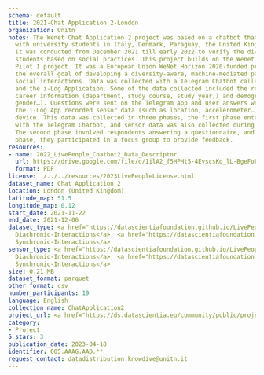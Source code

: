 ```yaml
---
schema: default
title: 2021-Chat Application 2-London
organization: Unitn
notes: The Wenet Chat Application 2 project was based on a chatbot that interacted
  with university students in Italy, Denmark, Paraguay, the United Kingdom, and Mongolia.
  It was conducted from December 2021 till early 2022 to verify the diversity among
  students based on social practices. This project builds on the Wenet Chat Application
  Pilot I project. It was a European Union WeNet Horizon 2020-funded project with
  the overall goal of developing a diversity-aware, machine-mediated paradigm for
  social interactions. Data was collected with a Telegram Chatbot called Ask4help
  and the i-Log Application. Some of the data collected included the respondent’s
  career information (department, study course, study year,) and demographics (age,
  gender…). Questions were sent on the Telegram App and user answers were recorded,
  the i-Log App recorded sensor data (such as location, accelerometer…) from the user
  device. This data was collected in three phases, the first phase entailed interacting
  with the Telegram Chatbot, and sensor data was also collected during this phase.
  The second phase involved respondents answering a questionnaire, and in the third
  phase, they participated in a focus group to provide feedback.
resources:
- name: 2022_LivePeople_Chatbot2_Data_Descriptor
  url: https://drive.google.com/file/d/1ilA2_f5HPHt5-4EvscsKo_lL-BgeFoF9/view?usp=sharing
  format: PDF
license: ./../../resources/2023LivePeopleLicense.html
dataset_name: Chat Application 2
location: London (United Kingdom)
latitude_map: 51.5
longitude_map: 0.12
start_date: 2021-11-22
end_date: 2021-12-06
dataset_type: <a href="https://datascientiafoundation.github.io/LivePeople/datasets/2021-CH2-London-Diachronic-Interactions/">
  Diachronic-Interactions</a>, <a href="https://datascientiafoundation.github.io/LivePeople/datasets/2021-CH2-London-Synchronic-Interactions/">
  Synchronic-Interactions</a>
sensor_type: <a href="https://datascientiafoundation.github.io/LivePeople/datasets/2021-CH2-London-Diachronic-Interactions/">
  Diachronic-Interactions</a>, <a href="https://datascientiafoundation.github.io/LivePeople/datasets/2021-CH2-London-Synchronic-Interactions/">
  Synchronic-Interactions</a>
size: 0.21 MB
dataset_format: parquet
other_format: csv
number_participants: 19
language: English
collection_name: ChatApplication2
project_url: <a href="https://ds.datascientia.eu/community/public/projects/c4c01f4d-bc9a-42b7-8f8e-88b037a9e160">https://ds.datascientia.eu/community/public/projects/c4c01f4d-bc9a-42b7-8f8e-88b037a9e160</a>
category:
- Project
5_stars: 3
publication_date: 2023-04-18
identifier: 005.AAAG.AAD.**
request_contact: datadistribution.knowdive@unitn.it
---
```

 
